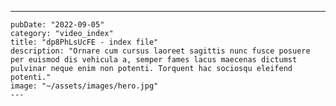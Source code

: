 ---
    pubDate: "2022-09-05"
    category: "video_index"
    title: "dp8PhLsUcFE - index file"
    description: "Ornare cum cursus laoreet sagittis nunc fusce posuere per euismod dis vehicula a, semper fames lacus maecenas dictumst pulvinar neque enim non potenti. Torquent hac sociosqu eleifend potenti."
    image: "~/assets/images/hero.jpg"
    ---

